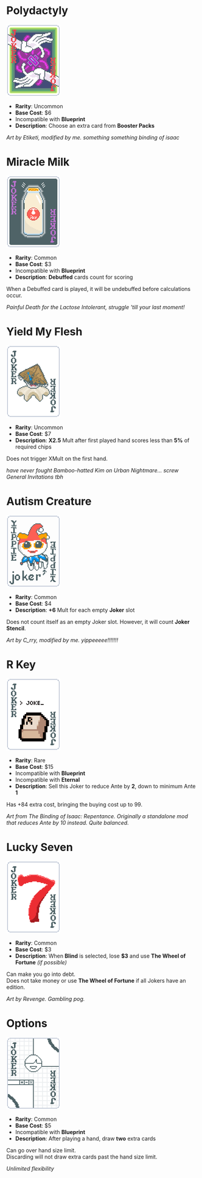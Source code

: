# Polydactyly
![Polydactyly](./sprites/j_polydactyly.png)
- **Rarity**: Uncommon
- **Base Cost**: $6
- Incompatible with **Blueprint**
- **Description**: Choose an extra card from **Booster Packs**

*Art by Etiketi, modified by me. something something binding of isaac*

# Miracle Milk
![Miracle Milk](./sprites/j_miracle_milk.png)
- **Rarity**: Common
- **Base Cost**: $3
- Incompatible with **Blueprint**
- **Description**: **Debuffed** cards count for scoring

When a Debuffed card is played, it will be undebuffed before calculations occur.

*Painful Death for the Lactose Intolerant, struggle 'till your last moment!*

# Yield My Flesh
![Yield My Flesh](./sprites/j_yield_flesh.png)
- **Rarity**: Uncommon
- **Base Cost**: $7
- **Description**: **X2.5** Mult after first played hand scores less than **5%** of required chips

Does not trigger XMult on the first hand.

*have never fought Bamboo-hatted Kim on Urban Nightmare... screw General Invitations tbh*

# Autism Creature
![Autism Creature](./sprites/j_autism_creature.png)
- **Rarity**: Common
- **Base Cost**: $4
- **Description**: **+6** Mult for each empty **Joker** slot

Does not count itself as an empty Joker slot. However, it will count **Joker Stencil**.

*Art by C_rry, modified by me. yippeeeee!!!!!!!*

# R Key
![R Key](./sprites/j_r_key.png)
- **Rarity**: Rare
- **Base Cost**: $15
- Incompatible with **Blueprint**
- Incompatible with **Eternal**
- **Description**: Sell this Joker to reduce Ante by **2**, down to minimum Ante **1**

Has +84 extra cost, bringing the buying cost up to 99.

*Art from The Binding of Isaac: Repentance. Originally a standalone mod that reduces Ante by 10 instead. Quite balanced.*

# Lucky Seven
![Lucky Seven](./sprites/j_lucky_seven.png)
- **Rarity**: Common
- **Base Cost**: $3
- **Description**: When **Blind** is selected, lose **$3** and use **The Wheel of Fortune** *(if possible)*

Can make you go into debt.\
Does not take money or use **The Wheel of Fortune** if all Jokers have an edition.

*Art by Revenge. Gambling pog.*

# Options
![Options](./sprites/j_options.png)
- **Rarity**: Common
- **Base Cost**: $5
- Incompatible with **Blueprint**
- **Description**: After playing a hand, draw **two** extra cards

Can go over hand size limit.\
Discarding will not draw extra cards past the hand size limit.

*Unlimited flexibility*